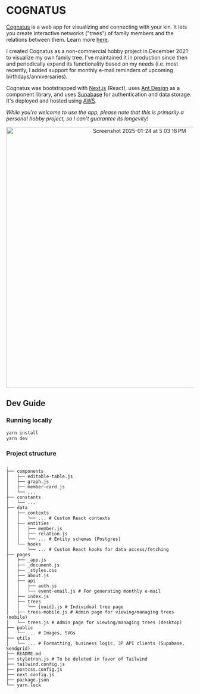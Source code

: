 # COGNATUS

[Cognatus](https://www.cognatus.app) is a web app for visualizing and connecting with your kin. It lets you create interactive networks ("trees") of family members and the relations between them. Learn more [here](https://www.cognatus.app/about).

I created Cognatus as a non-commercial hobby project in December 2021 to visualize my own family tree. I've maintained it in production since then and periodically expand its functionality based on my needs (i.e. most recently, I added support for monthly e-mail reminders of upcoming birthdays/anniversaries).

Cognatus was bootstrapped with [Next.js](https://nextjs.org/) (React), uses [Ant Design](https://ant.design/) as a component library, and uses [Supabase](https://supabase.io/) for authentication and data storage. It's deployed and hosted using [AWS](https://aws.amazon.com/).

_While you're welcome to use the app, please note that this is primarily a personal hobby project, so I can't guarantee its longevity!_

<p align="center">
  <a href="https://www.cognatus.app/trees/6168b760-a4c8-4f39-9e01-184401db5f0d" target="_blank">
    <img width="700" alt="Screenshot 2025-01-24 at 5 03 18 PM" src="https://github.com/user-attachments/assets/338d6f79-9ada-4232-93dc-0904324519bb" />
  </a>
</p>

## Dev Guide

### Running locally

```bash
yarn install
yarn dev
```

### Project structure

```
.
├── components
│   ├── editable-table.js
│   ├── graph.js
│   ├── member-card.js
│   └── ...
├── constants
│   └── ...
├── data
│   ├── contexts
│   │   └── ... # Custom React contexts
│   ├── entities
│   │   ├── member.js
│   │   ├── relation.js
│   │   └── ... # Entity schemas (Postgres)
│   └── hooks
│       └── ... # Custom React hooks for data access/fetching
├── pages
│   ├── _app.js
│   ├── _document.js
│   ├── _styles.css
│   ├── about.js
│   ├── api
│   │   ├── auth.js
│   │   └── event-email.js # For generating monthly e-mail
│   ├── index.js
│   ├── trees
│   │   └── [uuid].js # Individual tree page
│   ├── trees-mobile.js # Admin page for viewing/managing trees (mobile)
│   └── trees.js # Admin page for viewing/managing trees (desktop)
├── public
│   └── ... # Images, SVGs
├── utils
│   └── ... # Formatting, business logic, 3P API clients (Supabase, Sendgrid)
├── README.md
├── styletron.js # To be deleted in favor of Tailwind
├── tailwind.config.js
├── postcss.config.js
├── next.config.js
├── package.json
└── yarn.lock
```
